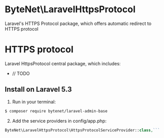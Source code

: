 # ByteNet\LaravelHttpsProtocol
Laravel's HTTPS Protocol package, which offers automatic redirect to HTTPS protocol

# HTTPS protocol


Laravel HttpsProtocol central package, which includes:

-  // TODO


## Install on Laravel 5.3

1) Run in your terminal:

``` bash
$ composer require bytenet/laravel-admin-base
```

2) Add the service providers in config/app.php:
``` php
ByteNet\LaravelHttpsProtocol\HttpsProtocolServiceProvider::class,```



